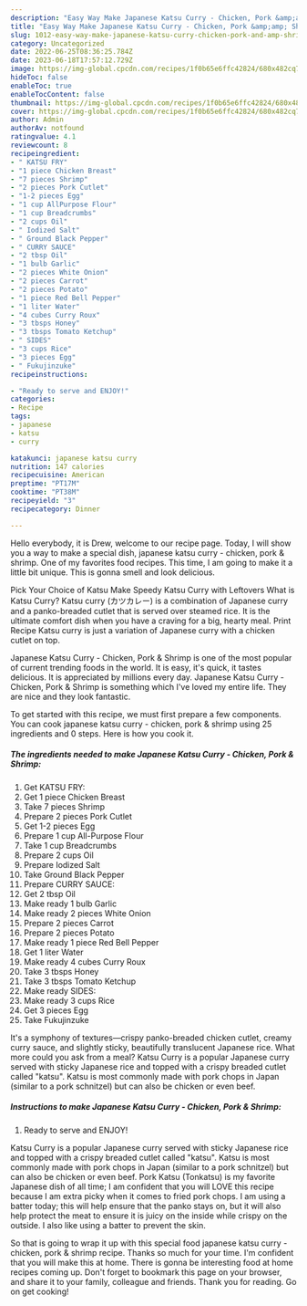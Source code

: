 ```yaml
---
description: "Easy Way Make Japanese Katsu Curry - Chicken, Pork &amp;amp; Shrimp yang Delicious"
title: "Easy Way Make Japanese Katsu Curry - Chicken, Pork &amp;amp; Shrimp yang Delicious"
slug: 1012-easy-way-make-japanese-katsu-curry-chicken-pork-and-amp-shrimp-yang-delicious
category: Uncategorized
date: 2022-06-25T08:36:25.784Z
date: 2023-06-18T17:57:12.729Z
image: https://img-global.cpcdn.com/recipes/1f0b65e6ffc42824/680x482cq70/japanese-katsu-curry-chicken-pork-shrimp-recipe-main-photo.jpg
hideToc: false
enableToc: true
enableTocContent: false
thumbnail: https://img-global.cpcdn.com/recipes/1f0b65e6ffc42824/680x482cq70/japanese-katsu-curry-chicken-pork-shrimp-recipe-main-photo.jpg
cover: https://img-global.cpcdn.com/recipes/1f0b65e6ffc42824/680x482cq70/japanese-katsu-curry-chicken-pork-shrimp-recipe-main-photo.jpg
author: Admin
authorAv: notfound
ratingvalue: 4.1
reviewcount: 8
recipeingredient:
- " KATSU FRY"
- "1 piece Chicken Breast"
- "7 pieces Shrimp"
- "2 pieces Pork Cutlet"
- "1-2 pieces Egg"
- "1 cup AllPurpose Flour"
- "1 cup Breadcrumbs"
- "2 cups Oil"
- " Iodized Salt"
- " Ground Black Pepper"
- " CURRY SAUCE"
- "2 tbsp Oil"
- "1 bulb Garlic"
- "2 pieces White Onion"
- "2 pieces Carrot"
- "2 pieces Potato"
- "1 piece Red Bell Pepper"
- "1 liter Water"
- "4 cubes Curry Roux"
- "3 tbsps Honey"
- "3 tbsps Tomato Ketchup"
- " SIDES"
- "3 cups Rice"
- "3 pieces Egg"
- " Fukujinzuke"
recipeinstructions:

- "Ready to serve and ENJOY!"
categories:
- Recipe
tags:
- japanese
- katsu
- curry

katakunci: japanese katsu curry 
nutrition: 147 calories
recipecuisine: American
preptime: "PT17M"
cooktime: "PT38M"
recipeyield: "3"
recipecategory: Dinner

---
```



Hello everybody, it is Drew, welcome to our recipe page. Today, I will show you a way to make a special dish, japanese katsu curry - chicken, pork &amp; shrimp. One of my favorites food recipes. This time, I am going to make it a little bit unique. This is gonna smell and look delicious.

Pick Your Choice of Katsu Make Speedy Katsu Curry with Leftovers What is Katsu Curry? Katsu curry (カツカレー) is a combination of Japanese curry and a panko-breaded cutlet that is served over steamed rice. It is the ultimate comfort dish when you have a craving for a big, hearty meal. Print Recipe Katsu curry is just a variation of Japanese curry with a chicken cutlet on top.

Japanese Katsu Curry - Chicken, Pork &amp; Shrimp is one of the most popular of current trending foods in the world. It is easy, it's quick, it tastes delicious. It is appreciated by millions every day. Japanese Katsu Curry - Chicken, Pork &amp; Shrimp is something which I've loved my entire life. They are nice and they look fantastic.


To get started with this recipe, we must first prepare a few components. You can cook japanese katsu curry - chicken, pork &amp; shrimp using 25 ingredients and 0 steps. Here is how you cook it.

<!--inarticleads1-->

##### The ingredients needed to make Japanese Katsu Curry - Chicken, Pork &amp; Shrimp:

1. Get  KATSU FRY:
1. Get 1 piece Chicken Breast
1. Take 7 pieces Shrimp
1. Prepare 2 pieces Pork Cutlet
1. Get 1-2 pieces Egg
1. Prepare 1 cup All-Purpose Flour
1. Take 1 cup Breadcrumbs
1. Prepare 2 cups Oil
1. Prepare  Iodized Salt
1. Take  Ground Black Pepper
1. Prepare  CURRY SAUCE:
1. Get 2 tbsp Oil
1. Make ready 1 bulb Garlic
1. Make ready 2 pieces White Onion
1. Prepare 2 pieces Carrot
1. Prepare 2 pieces Potato
1. Make ready 1 piece Red Bell Pepper
1. Get 1 liter Water
1. Make ready 4 cubes Curry Roux
1. Take 3 tbsps Honey
1. Take 3 tbsps Tomato Ketchup
1. Make ready  SIDES:
1. Make ready 3 cups Rice
1. Get 3 pieces Egg
1. Take  Fukujinzuke


It&#39;s a symphony of textures—crispy panko-breaded chicken cutlet, creamy curry sauce, and slightly sticky, beautifully translucent Japanese rice. What more could you ask from a meal? Katsu Curry is a popular Japanese curry served with sticky Japanese rice and topped with a crispy breaded cutlet called &#34;katsu&#34;. Katsu is most commonly made with pork chops in Japan (similar to a pork schnitzel) but can also be chicken or even beef. 

<!--inarticleads2-->

##### Instructions to make Japanese Katsu Curry - Chicken, Pork &amp; Shrimp:


1. Ready to serve and ENJOY!

Katsu Curry is a popular Japanese curry served with sticky Japanese rice and topped with a crispy breaded cutlet called &#34;katsu&#34;. Katsu is most commonly made with pork chops in Japan (similar to a pork schnitzel) but can also be chicken or even beef. Pork Katsu (Tonkatsu) is my favorite Japanese dish of all time; I am confident that you will LOVE this recipe because I am extra picky when it comes to fried pork chops. I am using a batter today; this will help ensure that the panko stays on, but it will also help protect the meat to ensure it is juicy on the inside while crispy on the outside. I also like using a batter to prevent the skin. 

So that is going to wrap it up with this special food japanese katsu curry - chicken, pork &amp; shrimp recipe. Thanks so much for your time. I'm confident that you will make this at home. There is gonna be interesting food at home recipes coming up. Don't forget to bookmark this page on your browser, and share it to your family, colleague and friends. Thank you for reading. Go on get cooking!
